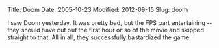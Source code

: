 Title: Doom
Date: 2005-10-23
Modified: 2012-09-15
Slug: doom

I saw Doom yesterday. It was pretty bad, but the FPS part entertaining -- they should have cut out the first hour or so of the movie and skipped straight to that.
All in all, they successfully bastardized the game.
